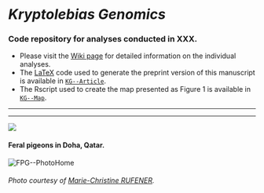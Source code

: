 # _Kryptolebias Genomics_

### Code repository for analyses conducted in XXX.

- Please visit the [Wiki page](https://github.com/layka-pacheco/KryptolebiasGenomics/wiki) for detailed information on the individual analyses.
- The [LaTeX](https://en.wikipedia.org/wiki/LaTeX) code used to generate the preprint version of this manuscript is available in [`KG--Article`](https://github.com/layka-pacheco/KryptolebiasGenomics/tree/main/CIG--Article).
- The Rscript used to create the map presented as Figure 1 is available in [`KG--Map`](https://github.com/layka-pacheco/KryptolebiasGenomics/tree/main/KG--Pipeline/KG--Plots/KG--Map).
***
***

![](https://github.com/layka-pacheco/KryptolebiasGenomics/blob/main/KF_ES--Pipeline/KF_ES--GitHubAuxiliaryFiles/KG--PhotoWiki.jpeg)


#### Feral pigeons in Doha, Qatar.
![FPG--PhotoHome](https://user-images.githubusercontent.com/37849281/124642722-75539180-de90-11eb-91ad-a16814fa3710.jpg)
###### Photo courtesy of [Marie-Christine RUFENER](https://github.com/mcruf).
